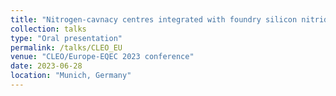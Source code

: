 ```yaml
---
title: "Nitrogen-cavnacy centres integrated with foundry silicon nitride photonics"
collection: talks
type: "Oral presentation"
permalink: /talks/CLEO_EU
venue: "CLEO/Europe-EQEC 2023 conference"
date: 2023-06-28
location: "Munich, Germany"
---
```

